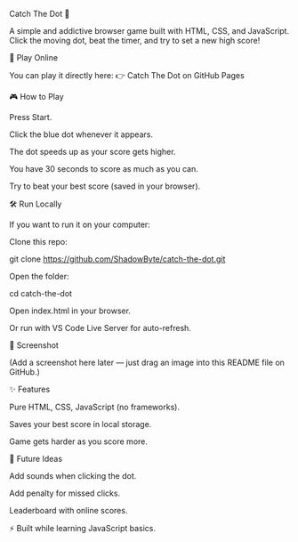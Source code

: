 Catch The Dot 🎯

A simple and addictive browser game built with HTML, CSS, and JavaScript.
Click the moving dot, beat the timer, and try to set a new high score!

🚀 Play Online

You can play it directly here:
👉 Catch The Dot on GitHub Pages

🎮 How to Play

Press Start.

Click the blue dot whenever it appears.

The dot speeds up as your score gets higher.

You have 30 seconds to score as much as you can.

Try to beat your best score (saved in your browser).

🛠️ Run Locally

If you want to run it on your computer:

Clone this repo:

git clone https://github.com/ShadowByte/catch-the-dot.git


Open the folder:

cd catch-the-dot


Open index.html in your browser.

Or run with VS Code Live Server for auto-refresh.

📸 Screenshot

(Add a screenshot here later — just drag an image into this README file on GitHub.)

✨ Features

Pure HTML, CSS, JavaScript (no frameworks).

Saves your best score in local storage.

Game gets harder as you score more.

📌 Future Ideas

Add sounds when clicking the dot.

Add penalty for missed clicks.

Leaderboard with online scores.

⚡ Built while learning JavaScript basics.
